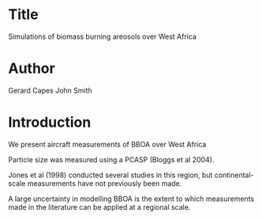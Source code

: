 # Title
Simulations of biomass burning areosols over West Africa

# Author
Gerard Capes
John Smith

# Introduction
We present aircraft measurements of BBOA over West Africa

Particle size was measured using a PCASP (Bloggs et al 2004).

Jones et al (1998) conducted several studies in this region,
but continental-scale measurements have not previously been made.

A large uncertainty in modelling BBOA is the extent to which
measurements made in the literature can be applied at a regional scale.
